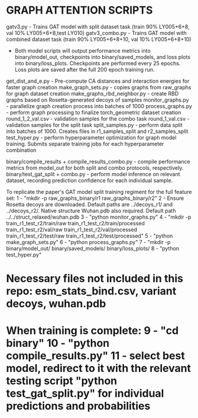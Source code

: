 GRAPH ATTENTION SCRIPTS
========================
gatv3.py - Trains GAT model with split dataset task (train 90% LY005+6+8, val 10% LY005+6+8,test LY010)
gatv3_combo.py - Trains GAT model with combined dataset task (train 90% LY005+6+8+10, val 10% LY005+6+8+10)
- Both model scripts will output performance metrics into binary/model_out, checkpoints into binary/saved_models, and loss plots into binary/loss_plots. Checkpoints are performed every 25 epochs. Loss plots are saved after the full 200 epoch training run.

get_dist_and_e.py - Pre-compute CA distances and interaction energies for faster graph creation
make_graph_sets.py - copies graphs from raw_graphs for graph dataset creation
make_graphs_rbd_neighbor.py - create RBD graphs based on Rosetta-generated decoys of samples
monitor_graphs.py - parallelize graph creation process into batches of 1000
process_graphs.py - perform graph processing to finalize torch_geometric dataset creation
round_1_2_val.csv - validation samples for the combo task
round_1_val.csv - validation samples for the split task
split_samples.py - perform data split into batches of 1000. Creates files in r1_samples_split and r2_samples_split
test_hyper.py - perform hyperparameter optimization for graph model training. Submits separate training jobs for each hyperparameter combination

binary/compile_results + compile_results_combo.py - compile performance metrics from model_out for both split and combo protocols, respectively.
binary/test_gat_split + combo.py - perform model inference on relevant dataset, recording prediction confidence for each individual sample.

To replicate the paper's GAT model split training regiment for the full feature set:
1 - "mkdir -p raw_graphs_binary/r1 raw_graphs_binary/r2"
2 - Ensure Rosetta decoys are downloaded. Default paths are ../decoys_r1/ and ../decoys_r2/. Native structure Wuhan.pdb also required. Default path ../../struct_relaxed/wuhan.pdb
3 - "python monitor_graphs.py"
4 - "mkdir -p train_r1_test_r2/train/raw train_r1_test_r2/train/processed train_r1_test_r2/val/raw train_r1_test_r2/val/processed train_r1_test_r2/test/raw train_r1_test_r2/test/processed"
5 - "python make_graph_sets.py"
6 - "python process_graphs.py"
7 - "mkdir -p binary/model_out/ binary/saved_models/ binary/loss_plots/
8 - "python test_hyper.py"

Necessary files not included in this repo: esm_stats_bind.csv, variant decoys, wuhan.pdb
========================
When training is complete:
9 - "cd binary"
10 - "python compile_results.py"
11 - select best model, redirect to it with the relevant testing script "python test_gat_split.py" for individual predictions and probabilities
========================
